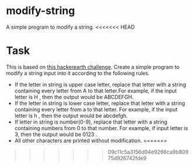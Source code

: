 # modify-string
A simple program to modify a string.
<<<<<<< HEAD

# Task
This is based on [this hackerearth challenge](https://www.hackerearth.com/problem/golf/modify-string/).
Create a simple program to modify a string input into it according to the following rules.
- If the letter in string is upper case letter, replace that letter
  with a string containing every letter from A to that letter.For example,
  if the input letter is H , then the output would be ABCDEFGH.
- If the letter in string is lower case letter, replace that letter
  with a string containing every letter from a to that letter.
  For example, if the input letter is h , then the output would be abcdefgh.
- If letter in string is number(0-9), replace that letter with a string
  containing numbers from 0 to that number. For example, if input letter is 3,
  then the output would be 0123 .
- All other characters are printed without modification.
=======
>>>>>>> 09c11c5a3156d94e9266ca9b80975d926742fde9
